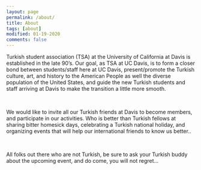 ```yaml
---
layout: page
permalink: /about/
title: About
tags: [about]
modified: 01-19-2020
comments: false
---
```


<p>Turkish student association (TSA) at the University of California at Davis is established in the late 90’s. Our goal, as TSA at UC Davis, is to form a closer bond between students/staff here at UC Davis, present/promote the Turkish culture, art, and history to the American People as well the diverse population of the United States, and guide the new Turkish students and staff arriving at Davis to make the transition a little more smooth.</p>

<br />
<p>We would like to invite all our Turkish friends at Davis to become members, and participate in our activities. Who is better than Turkish fellows at sharing bitter homesick days, celebrating a Turkish national holiday, and organizing events that will help our international friends to know us better..</p>

<br />
<p>All folks out there who are not Turkish, be sure to ask your Turkish buddy about the upcoming event, and do come, you will not regret…</p>



